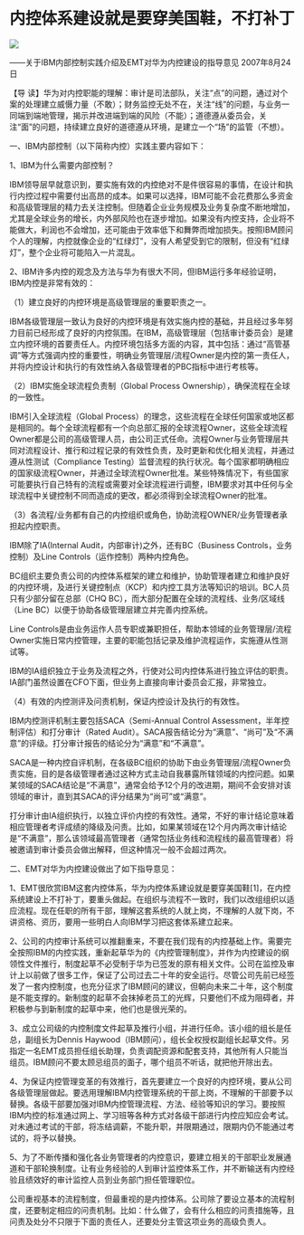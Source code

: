 # 内控体系建设就是要穿美国鞋，不打补丁
<img class="pv" src="https://api.visitor.plantree.me/visitor-badge/pv?namespace=plantree.me&key=renzhengfei-speeches/内控体系建设就是要穿美国鞋不打补丁.md">


——关于IBM内部控制实践介绍及EMT对华为内控建设的指导意见
2007年8月24日



【导  读】华为对内控职能的理解：审计是司法部队，关注“点”的问题，通过对个案的处理建立威慑力量（不敢）；财务监控无处不在，关注“线”的问题，与业务一同端到端地管理，揭示并改进端到端的风险（不能）；道德遵从委员会，关注“面”的问题，持续建立良好的道德遵从环境，是建立一个“场”的监管（不想）。



一、IBM内部控制（以下简称内控）实践主要内容如下：

1、IBM为什么需要内部控制？

IBM领导层早就意识到，要实施有效的内控绝对不是件很容易的事情，在设计和执行内控过程中需要付出高昂的成本。如果可以选择，IBM可能不会花费那么多资金和高级管理层的精力去关注控制。但随着企业业务规模及业务复杂度不断地增加，尤其是全球业务的增长，内外部风险也在逐步增加。如果没有内控支持，企业将不能做大，利润也不会增加，还可能由于效率低下和舞弊而增加损失。按照IBM顾问个人的理解，内控就像企业的“红绿灯”，没有人希望受到它的限制，但没有“红绿灯”，整个企业将可能陷入一片混乱。

2、IBM许多内控的观念及方法与华为有很大不同，但IBM运行多年经验证明，IBM内控是非常有效的：

（1）建立良好的内控环境是高级管理层的重要职责之一。

IBM各级管理层一致认为良好的内控环境是有效实施内控的基础，并且经过多年努力目前已经形成了良好的内控氛围。在IBM，高级管理层（包括审计委员会）是建立内控环境的首要责任人。内控环境包括多方面的内容，其中包括：通过“高管基调”等方式强调内控的重要性，明确业务管理层/流程Owner是内控的第一责任人，并将内控设计和执行的有效性纳入各级管理者的PBC指标中进行考核等。

（2）IBM实施全球流程负责制（Global Process Ownership），确保流程在全球的一致性。

IBM引入全球流程（Global Process）的理念，这些流程在全球任何国家或地区都是相同的。每个全球流程都有一个向总部汇报的全球流程Owner，这些全球流程Owner都是公司的高级管理人员，由公司正式任命。流程Owner与业务管理层共同对流程设计、推行和过程记录的有效性负责，及时更新和优化相关流程，并通过遵从性测试（Compliance Testing）监督流程的执行状况。每个国家都明确相应的国家级流程Owner，并通过全球流程Owner批准。某些特殊情况下，有些国家可能要执行自己特有的流程或需要对全球流程进行调整，IBM要求对其中任何与全球流程中关键控制不同而造成的更改，都必须得到全球流程Owner的批准。

（3）各流程/业务都有自己的内控组织或角色，协助流程OWNER/业务管理者承担起内控职责。

IBM除了IA(Internal Audit，内部审计)之外，还有BC（Business Controls，业务控制）及Line Controls（运作控制）两种内控角色。

BC组织主要负责公司的内控体系框架的建立和维护，协助管理者建立和维护良好的内控环境，及进行关键控制点（KCP）和内控工具方法等知识的培训。BC人员只有少部分留在总部（CHQ BC），而大部分配置在全球的流程线、业务/区域线（Line BC）以便于协助各级管理层建立并完善内控系统。

Line Controls是由业务运作人员专职或兼职担任，帮助本领域的业务管理层/流程Owner实施日常内控管理，主要的职能包括记录及维护流程运作，实施遵从性测试等。

IBM的IA组织独立于业务及流程之外，行使对公司内控体系进行独立评估的职责。IA部门虽然设置在CFO下面，但业务上直接向审计委员会汇报，非常独立。

（4）有效的内控测评及问责机制，保证内控设计及执行的有效性。

IBM内控测评机制主要包括SACA（Semi-Annual Control Assessment，半年控制评估）和打分审计（Rated Audit）。SACA报告结论分为“满意”、“尚可”及“不满意”的评级。打分审计报告的结论分为“满意”和“不满意”。

SACA是一种内控自评机制，在各级BC组织的协助下由业务管理层/流程Owner负责实施，目的是各级管理者通过这种方式主动自我暴露所辖领域的内控问题。如果某领域的SACA结论是“不满意”，通常会给予12个月的改进期，期间不会安排对该领域的审计，直到其SACA的评分结果为“尚可”或“满意”。

打分审计由IA组织执行，以独立评价内控的有效性。通常，不好的审计结论意味着相应管理者考评成绩的降级及问责。比如，如果某领域在12个月内两次审计结论是“不满意”，那么该领域最高管理者（通常包括业务线和流程线的最高管理者）将被邀请到审计委员会做出解释，但这种情况一般不会超过两次。

二、EMT对华为内控建设做出了如下指导意见：

1、EMT很欣赏IBM这套内控体系，华为内控体系建设就是要穿美国鞋[1]，在内控系统建设上不打补丁，要重头做起。在组织与流程不一致时，我们以改组组织以适应流程。现在任职的所有干部，理解这套系统的人就上岗，不理解的人就下岗，不讲资格、资历，要用一些明白人向IBM学习把这套体系建立起来。

2、公司的内控审计系统可以推翻重来，不要在我们现有的内控基础上作。需要完全按照IBM的内控实践，重新起草华为的《内控管理制度》，并作为内控建设的纲领性文件推行，制度起草不必受制于华为已签发的原有相关文件。公司在监控及审计上以前做了很多工作，保证了公司过去二十年的安全运行。尽管公司先前已经签发了一套内控制度，也充分征求了IBM顾问的建议，但朝向未来二十年，这个制度是不能支撑的。新制度的起草不会抹掉老员工的光辉，只要他们不成为阻碍者，并积极参与到新制度的起草中来，他们也是很光荣的。

3、成立公司级的内控制度文件起草及推行小组，并进行任命。该小组的组长是任总，副组长为Dennis Haywood（IBM顾问），组长全权授权副组长起草文件。另指定一名EMT成员担任组长助理，负责调配资源和配套支持，其他所有人只能当组员。IBM顾问不要太顾忌组员的面子，哪个组员不听话，就把他开除出去。

4、为保证内控管理变革的有效推行，首先要建立一个良好的内控环境，要从公司各级管理层做起。要选用理解IBM内控管理系统的干部上岗，不理解的干部要予以替换。各级干部要加强对IBM内控管理流程、方法、经验等知识的学习。要按照IBM内控的标准通过网上、学习班等各种方式对各级干部进行内控应知应会考试。对未通过考试的干部，将冻结调薪，不能升职，并限期通过，限期内仍不能通过考试的，将予以替换。

5、为了不断传播和强化各业务管理者的内控意识，要建立相关的干部职业发展通道和干部轮换制度。让有业务经验的人到审计监控体系工作，并不断输送有内控经验且绩效好的审计监控人员到业务部门担任管理职位。

公司重视基本的流程制度，但最重视的是内控体系。公司除了要设立基本的流程制度，还要制定相应的问责机制。比如：什么做了，会有什么相应的问责措施等，且问责及处分不只限于下面的责任人，还要处分主管这项业务的高级负责人。
